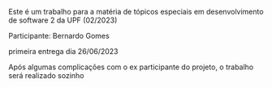 Este é um trabalho para a matéria de tópicos especiais em desenvolvimento de software 2 da UPF (02/2023)

Participante: Bernardo Gomes

primeira entrega dia 26/06/2023

Após algumas complicações com o ex participante do projeto, o trabalho será realizado sozinho
